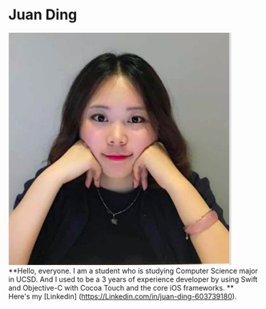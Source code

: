 # Juan Ding 
![Getting Started](./dj.jpg)<br />
**Hello, everyone. I am a student who is studying Computer Science major in UCSD. And I used to be a 3 years of experience developer by using Swift and Objective-C with Cocoa Touch and the core iOS frameworks. **<br />
Here's my [Linkedin] (https://Linkedin.com/in/juan-ding-603739180).